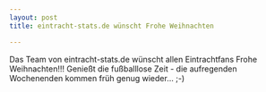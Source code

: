 ```yaml
---
layout: post
title: eintracht-stats.de wünscht Frohe Weihnachten

---
```


Das Team von eintracht-stats.de wünscht allen Eintrachtfans Frohe Weihnachten!!! Genießt die fußballlose Zeit - die aufregenden Wochenenden kommen früh genug wieder... ;-)


